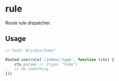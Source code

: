 # rule
Route rule dispatcher.

## Usage

```js
// hash: #/index/home?

Routed.use(rule('/index/:type', function (ctx) {
    ctx.params // {type: "home"}
    // do something
}))

```